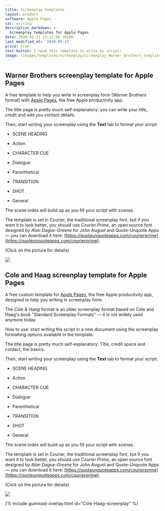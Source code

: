 ```yaml
---
title: Screenplay templates
layout: product
software: Apple Pages
cat: writing
description_markdown: >-
  Screenplay templates for Apple Pages
date: 2020-01-21 23:12:06 +0100
last_modified_at: '2020-05-17'
price: Free
text-button: I need this template to write my script!
image: /images/templates/screenplay/Screenplay_Warner_Brothers_template.png
---
```


## Warner Brothers screenplay template for Apple Pages

A free template to help you write in screenplay form (Warner Brothers format) with [Apple Pages](https://www.apple.com/pages/), the free Apple productivity app.

The title page is pretty much self-explanatory: you can write your title, credit and add you contact details.

Then, start writing your screenplay using the **Text** tab to format your script:

- SCENE HEADING

- Action

- CHARACTER CUE

- Dialogue

- Parenthetical

- TRANSITION

- SHOT

- General

The scene index will build up as you fill your script with scenes.

The template is set in Courier, the traditional screenplay font, but if you want it to look better, you should use *Courier Prime*, an open source font designed by *Alan Dague-Greene* for John August and Quote-Unquote Apps — you can download it here: [https://quoteunquoteapps.com/courierprime](https://quoteunquoteapps.com/courierprime).

<p class="tc f5 black-30 measure-wide lh-copy avenir">
(Click on the picture for details)
</p>


<a href="https://gum.co/Warner-Brothers-screenplay" class="no-underline pv2 grow db"><img class="w-100" src="{{site.baseurl}}/images/templates/screenplay/Screenplay_Warner_Brothers_template.png"></a>

## Cole and Haag screenplay template for Apple Pages

A free custom template for [Apple Pages](https://www.apple.com/pages/), the free Apple productivity app, designed to help you writing in screenplay form.

The *Cole & Haag* format is an older screenplay format based on Cole and Haag's book "Standard Screenplay Formats" — it is not widely used anymore today.

How to use: start writing the script in a new document using the screenplay formatting options available in the template.

The title page is pretty much self-explanatory: Title, credit space and contact, the basics.

Then, start writing your screenplay using the **Text** tab to format your script:

- SCENE HEADING

- Action

- CHARACTER CUE

- Dialogue

- Parenthetical

- TRANSITION

- SHOT

- General



The scene index will build up as you fill your script with scenes.

The template is set in Courier, the traditional screenplay font, but if you want it to look better, you should use *Courier Prime*, an open source font designed by *Alan Dague-Greene* for John August and Quote-Unquote Apps — you can download it here: [https://quoteunquoteapps.com/courierprime](https://quoteunquoteapps.com/courierprime).

<p class="tc f5 black-30 measure-wide lh-copy avenir">
(Click on the picture for details)
</p>


<a href="https://gum.co/Cole-Haag-screenplay" class="no-underline pv2 grow db"><img class="w-100" src="{{site.baseurl}}/images/templates/screenplay/Screenplay_Cole_Haag_template.png"></a>

{% include gumroad-overlay.html id="Cole-Haag-screenplay" %}
